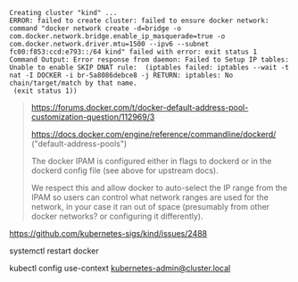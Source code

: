 ```
Creating cluster "kind" ...
ERROR: failed to create cluster: failed to ensure docker network: command "docker network create -d=bridge -o com.docker.network.bridge.enable_ip_masquerade=true -o com.docker.network.driver.mtu=1500 --ipv6 --subnet fc00:f853:ccd:e793::/64 kind" failed with error: exit status 1
Command Output: Error response from daemon: Failed to Setup IP tables: Unable to enable SKIP DNAT rule:  (iptables failed: iptables --wait -t nat -I DOCKER -i br-5a8086debce8 -j RETURN: iptables: No chain/target/match by that name.
 (exit status 1))

```

> https://forums.docker.com/t/docker-default-address-pool-customization-question/112969/3
>
> https://docs.docker.com/engine/reference/commandline/dockerd/ ("default-address-pools")
>
> The docker IPAM is configured either in flags to dockerd or in the dockerd config file (see above for upstream docs).
>
> We respect this and allow docker to auto-select the IP range from the IPAM so users can control what network ranges are used for the network, in your case it ran out of space (presumably from other docker networks? or configuring it differently).

https://github.com/kubernetes-sigs/kind/issues/2488

 systemctl restart  docker



kubectl config use-context kubernetes-admin@cluster.local
